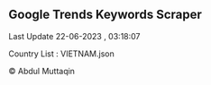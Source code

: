 

## Google Trends Keywords Scraper 
 
Last Update 22-06-2023 , 03:18:07

Country List :
VIETNAM.json



© Abdul Muttaqin 
